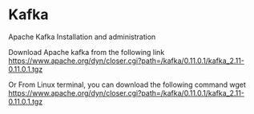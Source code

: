 # Kafka
Apache Kafka Installation and administration

Download Apache kafka from the following link <br/>
https://www.apache.org/dyn/closer.cgi?path=/kafka/0.11.0.1/kafka_2.11-0.11.0.1.tgz

Or From Linux terminal, you can download the following command
wget https://www.apache.org/dyn/closer.cgi?path=/kafka/0.11.0.1/kafka_2.11-0.11.0.1.tgz

